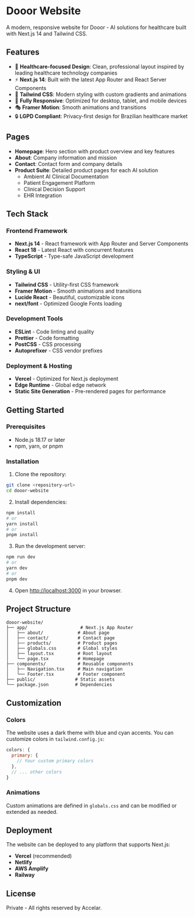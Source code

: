 # Dooor Website

A modern, responsive website for Dooor - AI solutions for healthcare built with Next.js 14 and Tailwind CSS.

## Features

- 🏥 **Healthcare-focused Design**: Clean, professional layout inspired by leading healthcare technology companies
- ⚡ **Next.js 14**: Built with the latest App Router and React Server Components
- 🎨 **Tailwind CSS**: Modern styling with custom gradients and animations
- 📱 **Fully Responsive**: Optimized for desktop, tablet, and mobile devices
- 🎭 **Framer Motion**: Smooth animations and transitions
- 🔒 **LGPD Compliant**: Privacy-first design for Brazilian healthcare market

## Pages

- **Homepage**: Hero section with product overview and key features
- **About**: Company information and mission
- **Contact**: Contact form and company details
- **Product Suite**: Detailed product pages for each AI solution
  - Ambient AI Clinical Documentation
  - Patient Engagement Platform
  - Clinical Decision Support
  - EHR Integration

## Tech Stack

### Frontend Framework
- **Next.js 14** - React framework with App Router and Server Components
- **React 18** - Latest React with concurrent features
- **TypeScript** - Type-safe JavaScript development

### Styling & UI
- **Tailwind CSS** - Utility-first CSS framework
- **Framer Motion** - Smooth animations and transitions
- **Lucide React** - Beautiful, customizable icons
- **next/font** - Optimized Google Fonts loading

### Development Tools
- **ESLint** - Code linting and quality
- **Prettier** - Code formatting
- **PostCSS** - CSS processing
- **Autoprefixer** - CSS vendor prefixes

### Deployment & Hosting
- **Vercel** - Optimized for Next.js deployment
- **Edge Runtime** - Global edge network
- **Static Site Generation** - Pre-rendered pages for performance

## Getting Started

### Prerequisites

- Node.js 18.17 or later
- npm, yarn, or pnpm

### Installation

1. Clone the repository:
```bash
git clone <repository-url>
cd dooor-website
```

2. Install dependencies:
```bash
npm install
# or
yarn install
# or
pnpm install
```

3. Run the development server:
```bash
npm run dev
# or
yarn dev
# or
pnpm dev
```

4. Open [http://localhost:3000](http://localhost:3000) in your browser.

## Project Structure

```
dooor-website/
├── app/                    # Next.js App Router
│   ├── about/             # About page
│   ├── contact/           # Contact page
│   ├── products/          # Product pages
│   ├── globals.css        # Global styles
│   ├── layout.tsx         # Root layout
│   └── page.tsx           # Homepage
├── components/            # Reusable components
│   ├── Navigation.tsx     # Main navigation
│   └── Footer.tsx         # Footer component
├── public/               # Static assets
└── package.json          # Dependencies
```

## Customization

### Colors
The website uses a dark theme with blue and cyan accents. You can customize colors in `tailwind.config.js`:

```javascript
colors: {
  primary: {
    // Your custom primary colors
  },
  // ... other colors
}
```

### Animations
Custom animations are defined in `globals.css` and can be modified or extended as needed.

## Deployment

The website can be deployed to any platform that supports Next.js:

- **Vercel** (recommended)
- **Netlify**
- **AWS Amplify**
- **Railway**

## License

Private - All rights reserved by Accelar. 